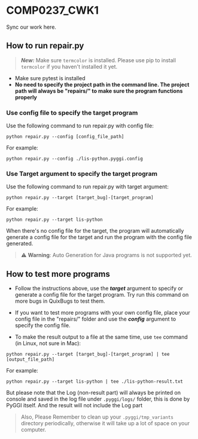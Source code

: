 # COMP0237_CWK1
Sync our work here.

## How to run repair.py

> ***New:*** Make sure `termcolor` is installed. Please use pip to install `termcolor` if you haven't installed it yet.

* Make sure pytest is installed
* **No need to specify the project path in the command line. The project path will always be "repairs/" to make sure the program functions properly**

### Use config file to specify the target program
Use the following command to run repair.py with config file:
```
python repair.py --config [config_file_path]
```
For example:
```
python repair.py --config ./lis-python.pyggi.config
```

### Use Target argument to specify the target program
Use the following command to run repair.py with target argument:
```
python repair.py --target [target_bug]-[target_program]
```

For example:
```
python repair.py --target lis-python
```

When there's no config file for the target, the program will automatically generate a config file for the target and run the program with the config file generated.

> ⚠️ **Warning**: Auto Generation for Java programs is not supported yet.

## How to test more programs

* Follow the instructions above, use the ***target*** argument to specify or generate a config file for the target program. Try run this command on more bugs in QuixBugs to test them.

* If you want to test more programs with your own config file, place your config file in the "repairs/" folder and use the ***config*** argument to specify the config file.

* To make the result output to a file at the same time, use `tee` command (in Linux, not sure in Mac):
```shell
python repair.py --target [target_bug]-[target_program] | tee [output_file_path]
```

For example:
```shell
python repair.py --target lis-python | tee ./lis-python-result.txt
```

But please note that the Log (non-result part) will always be printed on console and saved in the log file under `.pyggi/logs/` folder, this is done by PyGGI itself. And the result will not include the Log part


> Also, Please Remember to clean up your `.pyggi/tmp_variants` directory periodically, otherwise it will take up a lot of space on your computer.